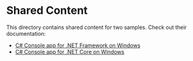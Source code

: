 # Shared Content

This directory contains shared content for two samples.
Check out their documentation:

* [C# Console app for .NET Framework on Windows](../../dotnet-windows/console)
* [C# Console app for .NET Core on Windows](../../dotnetcore-windows/console)
